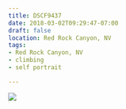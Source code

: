 ```yaml
---
title: DSCF9437
date: 2018-03-02T09:29:47-07:00
draft: false
location: Red Rock Canyon, NV
tags:
- Red Rock Canyon, NV
- climbing
- self portrait

---
```

![](https://d17enza3bfujl8.cloudfront.net/DSCF9437.jpg)
